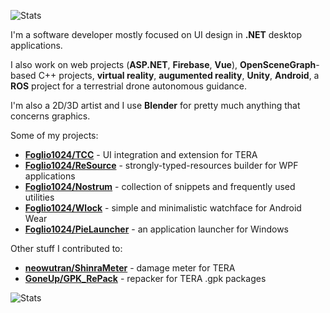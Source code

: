 ![Stats](http://github-profile-summary-cards.vercel.app/api/cards/stats?username=foglio1024&theme=github_dark)

I'm a software developer mostly focused on UI design in **.NET** desktop applications. 

I also work on web projects (**ASP.NET**, **Firebase**, **Vue**), **OpenSceneGraph**-based C++ projects, **virtual reality**, **augumented reality**, **Unity**, **Android**, a **ROS** project for a terrestrial drone autonomous guidance. 

I'm also a 2D/3D artist and I use **Blender** for pretty much anything that concerns graphics.

Some of my projects:
- **[Foglio1024/TCC](https://github.com/Foglio1024/Tera-custom-cooldowns)** - UI integration and extension for TERA
- **[Foglio1024/ReSource](https://github.com/Foglio1024/ReSource)** - strongly-typed-resources builder for WPF applications
- **[Foglio1024/Nostrum](https://github.com/Foglio1024/Nostrum)** - collection of snippets and frequently used utilities
- **[Foglio1024/Wlock](https://github.com/Foglio1024/Wlock-wear)** - simple and minimalistic watchface for Android Wear
- **[Foglio1024/PieLauncher](https://github.com/foglio1024/PieLauncher)** - an application launcher for Windows

Other stuff I contributed to:
- **[neowutran/ShinraMeter](https://github.com/neowutran/ShinraMeter)** - damage meter for TERA
- **[GoneUp/GPK_RePack](https://github.com/GoneUp/GPK_RePack)** - repacker for TERA .gpk packages

![Stats](http://github-profile-summary-cards.vercel.app/api/cards/profile-details?username=foglio1024&theme=github_dark)

<!--
**Foglio1024/Foglio1024** is a ✨ _special_ ✨ repository because its `README.md` (this file) appears on your GitHub profile.

Here are some ideas to get you started:

- 🔭 I’m currently working on ...
- 🌱 I’m currently learning ...
- 👯 I’m looking to collaborate on ...
- 🤔 I’m looking for help with ...
- 💬 Ask me about ...
- 📫 How to reach me: ...
- 😄 Pronouns: ...
- ⚡ Fun fact: ...
-->
